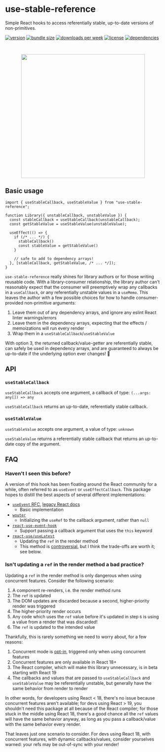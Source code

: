 # use-stable-reference

Simple React hooks to access referentially stable, up-to-date versions of non-primitives.

[![version](https://img.shields.io/npm/v/use-stable-reference)](https://www.npmjs.com/package/use-stable-reference)
[![bundle size](https://img.shields.io/bundlephobia/minzip/use-stable-reference)](https://bundlephobia.com/package/use-stable-reference)
[![downloads per week](https://img.shields.io/npm/dw/use-stable-reference)](https://www.npmjs.com/package/use-stable-reference)
[![license](https://img.shields.io/npm/l/use-stable-reference)](https://github.com/ElanMedoff/use-stable-reference/blob/master/LICENSE)
[![dependencies](https://img.shields.io/badge/dependencies%20-%200%20-%20green)](https://github.com/ElanMedoff/use-stable-reference/blob/master/package.json)

<!-- a hack to get around github sanitizing styles from markdown -->
<br>
<p align="center">
    <img src="https://elanmed.dev/npm-packages/use-stable-reference-logo.png" width="400px" />
</p>

## Basic usage

```tsx
import { useStableCallback, useStableValue } from "use-stable-reference";

function Library({ unstableCallback, unstableValue }) {
  const stableCallback = useStableCallback(unstableCallback);
  const getStableValue = useStableValue(unstableValue);

  useEffect(() => {
    if (/* ... */) {
      stableCallback()
      const stableValue = getStableValue()
    }

    // safe to add to dependency arrays!
  }, [stableCallback, getStableValue, /* ... */]);
}
```

`use-stable-reference` really shines for library authors or for those writing reusable code. With a library-consumer relationship, the library author can't reasonably expect that the consumer will preemptively wrap any callbacks in a `useCallback`, or any referentially unstable values in a `useMemo`. This leaves the author with a few possible choices for how to handle consumer-provided non-primitive arguments:

1. Leave them out of any dependency arrays, and ignore any eslint React linter warnings/errors
2. Leave them in the dependency arrays, expecting that the effects / memoizations will run every render
3. Wrap them in a `useStableCallback`/`useStableValue`

With option 3, the returned callback/value-getter are referentially stable, can safely be used in dependency arrays, and are guaranteed to always be up-to-date if the underlying option ever changes! 🎉

## API

### `useStableCallback`

`useStableCallback` accepts one argument, a callback of type: `(...args: any[]) => any`

`useStableCallback` returns an up-to-date, referentially stable callback.

### `useStableValue`

`useStableValue` accepts one argument, a value of type: `unknown`

`useStableValue` returns a referentially stable callback that returns an up-to-date copy of the argument.

## FAQ

### Haven't I seen this before?

A version of this hook has been floating around the React community for a while, often referred to as `useEvent` or `useEffectCallback`. This package hopes to distill the best aspects of several different implementations:

- [`useEvent` RFC](https://github.com/reactjs/rfcs/blob/useevent/text/0000-useevent.md#internal-implementation), [legacy React docs](https://legacy.reactjs.org/docs/hooks-faq.html#how-to-read-an-often-changing-value-from-usecallback)
  - Basic implementation
- [`wouter`](https://github.com/molefrog/wouter/blob/v3/packages/wouter/src/react-deps.js)
  - Initializing the `useRef` to the callback argument, rather than `null`
- [`react-use-event-hook`](https://github.com/scottrippey/react-use-event-hook)
  - Support passing a callback argument that uses the `this` keyword
- [`react-use/useLatest`](https://github.com/streamich/react-use/blob/master/src/useLatest.ts)
  - Updating the `ref` in the render method
  - This method is [controversial](https://stackoverflow.com/questions/68025789/is-it-safe-to-change-a-refs-value-during-render-instead-of-in-useeffect), but I think the trade-offs are worth it; see below.

### Isn't updating a `ref` in the render method a bad practice?

Updating a `ref` in the render method is only dangerous when using concurrent features. Consider the following scenario:

1. A component re-renders, i.e. the render method runs
2. The `ref` is updated
3. The DOM updates are discarded because a second, higher-priority render was triggered
4. The higher-priority render occurs
5. Any code which uses the `ref` value before it's updated in step `6` is using a value from a render that was discarded!
6. The `ref` is updated to the intended value

Thankfully, this is rarely something we need to worry about, for a few reasons:

1. Concurrent mode is [opt-in](https://react.dev/blog/2022/03/29/react-v18#gradually-adopting-concurrent-features), triggered only when using concurrent features
2. Concurrent features are only available in React 18+
3. The React compiler, which will make this library unnecessary, is in beta starting with React 19
4. The callbacks and values that are passed to `useStableCallback` and `useStableValue` may be referentially unstable, but generally have the same behavior from render to render

In other words, for developers using React < 18, there's no issue because concurrent features aren't available; for devs using React > 19, you shouldn't need this package at all because of the React compiler; for those stuck in the middle using React 18, there's a good chance all the `ref` values will have the same behavior anyway, as long as you pass a callback/value with the same behavior every render.

That leaves just one scenario to consider. For devs using React 18, with concurrent features, with dynamic callbacks/values, consider yourselves warned: your refs may be out-of-sync with your render!

